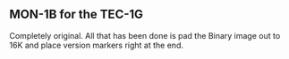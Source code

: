 ## MON-1B for the TEC-1G

Completely original. All that has been done is pad the Binary image out to 16K and place version markers right at the end.
